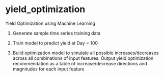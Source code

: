 # yield_optimization
Yield Optimization using Machine Learning

1. Generate sample time series training data

2. Train model to predict yield at Day = 100

3. Build optimization model to simulate all possible increases/decreases across all combinations of input features. Output yield optimization recommendation as a table of increase/decrease directions and magnitudes for each input feature
